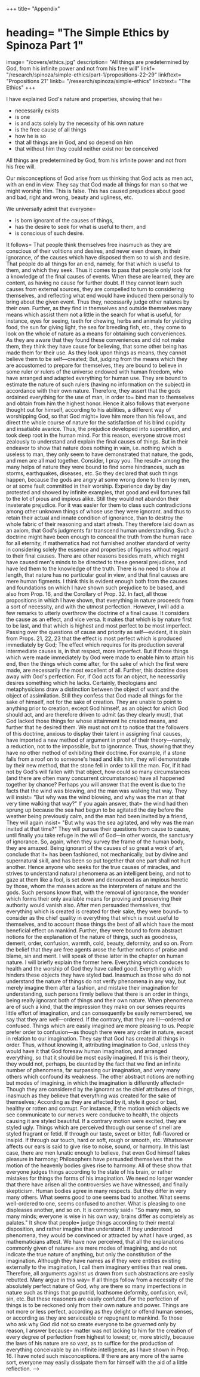 +++
title=  "Appendix"
# heading=  "The Simple Ethics by Spinoza Part 1"
image=  "/covers/ethics.jpg"
description=  "All things are predetermined by God, from his infinite power and not from his free will"
linkf=  "/research/spinoza/simple-ethics/part-1/propositions-22-29"
linkftext=  "Propositions 21"
linkb=  "/research/spinoza/simple-ethics"
linkbtext=  "The Ethics"
+++


I have explained God's nature and properties, showing that he= 
- necessarily exists
- is one
- is and acts solely by the necessity of his own nature
- is the free cause of all things
- how he is so
- that all things are in God, and so depend on him
- that without him they could neither exist nor be conceived

All things are predetermined by God, from his infinite power and not from his free will.

Our misconceptions of God arise from us thinking that God acts as men act, with an end in view. They say that God made all things for man so that we might worship Him. This is false. This has caused prejudices about good and bad, right and wrong, beauty and ugliness, etc.

We universally admit that everyone= 
- is born ignorant of the causes of things,
- has the desire to seek for what is useful to them, and
- is conscious of such desire.

It follows= 
That people think themselves free inasmuch as they are conscious of their volitions and desires, and never even dream, in their ignorance, of the causes which have disposed them so to wish and desire.
That people do all things for an end, namely, for that which is useful to them, and which they seek.
Thus it comes to pass that people only look for a knowledge of the final causes of events.
When these are learned, they are content, as having no cause for further doubt.
If they cannot learn such causes from external sources, they are compelled to turn to considering themselves, and reflecting what end would have induced them personally to bring about the given event.
Thus they, necessarily judge other natures by their own.
Further, as they find in themselves and outside themselves many means which assist them not a little in the search for what is useful, for instance, eyes for seeing, teeth for chewing, herbs and animals for yielding food, the sun for giving light, the sea for breeding fish, etc., they come to look on the whole of nature as a means for obtaining such conveniences.
As they are aware that they found these conveniences and did not make them, they think they have cause for believing, that some other being has made them for their use.
As they look upon things as means, they cannot believe them to be self—created;
But, judging from the means which they are accustomed to prepare for themselves, they are bound to believe in some ruler or rulers of the universe endowed with human freedom, who have arranged and adapted everything for human use.
They are bound to estimate the nature of such rulers (having no information on the subject) in accordance with their own nature.
Therefore, they assert that the gods ordained everything for the use of man, in order to= 
bind man to themselves and
obtain from him the highest honor.
Hence it also follows that everyone thought out for himself, according to his abilities, a different way of worshipping God, so that God might= 
love him more than his fellows, and
direct the whole course of nature for the satisfaction of his blind cupidity and insatiable avarice.
Thus, the prejudice developed into superstition, and took deep root in the human mind.
For this reason, everyone strove most zealously to understand and explain the final causes of things.
But in their endeavor to show that nature does nothing in vain, i.e. nothing which is useless to man, they only seem to have demonstrated that nature, the gods, and men are all mad together.
Consider, I pray you.
The result=  among the many helps of nature they were bound to find some hindrances, such as storms, earthquakes, diseases, etc.
So they declared that such things happen, because the gods are angry at some wrong done to them by men, or at some fault committed in their worship.
Experience day by day protested and showed by infinite examples, that good and evil fortunes fall to the lot of pious and impious alike.
Still they would not abandon their inveterate prejudice.
For it was easier for them to class such contradictions among other unknown things of whose use they were ignorant.
and thus to retain their actual and innate condition of ignorance, than to destroy the whole fabric of their reasoning and start afresh.
They therefore laid down as an axiom, that God's judgments far transcend human understanding.
Such a doctrine might have been enough to conceal the truth from the human race for all eternity, if mathematics had not furnished another standard of verity in considering solely the essence and properties of figures without regard to their final causes.
There are other reasons besides math, which might have caused men's minds to be directed to these general prejudices, and have led them to the knowledge of the truth.
There is no need to show at length, that nature has no particular goal in view, and that final causes are mere human figments.
I think this is evident enough both from the causes and foundations on which I have shown such prejudice to be based, and also from Prop. 16, and the Corollary of Prop. 32.
In fact, all those propositions in which I have shown, that everything in nature proceeds from a sort of necessity, and with the utmost perfection.
However, I will add a few remarks to utterly overthrow the doctrine of a final cause.
It considers the cause as an effect, and vice versa.
It makes that which is by nature first to be last, and that which is highest and most perfect to be most imperfect.
Passing over the questions of cause and priority as self—evident, it is plain from Props. 21, 22, 23 that the effect is most perfect which is produced immediately by God;
The effect which requires for its production several intermediate causes is, in that respect, more imperfect.
But if those things which were made immediately by God were made to enable him to attain his end, then the things which come after, for the sake of which the first were made, are necessarily the most excellent of all.
Further, this doctrine does away with God's perfection.
For, if God acts for an object, he necessarily desires something which he lacks.
Certainly, theologians and metaphysicians draw a distinction between the object of want and the object of assimilation.
Still they confess that God made all things for the sake of himself, not for the sake of creation.
They are unable to point to anything prior to creation, except God himself, as an object for which God should act, and are therefore driven to admit (as they clearly must), that God lacked those things for whose attainment he created means, and further that he desired them.
We must not omit to notice that the followers of this doctrine, anxious to display their talent in assigning final causes, have imported a new method of argument in proof of their theory—namely, a reduction, not to the impossible, but to ignorance.
Thus, showing that they have no other method of exhibiting their doctrine.
For example, if a stone falls from a roof on to someone's head and kills him, they will demonstrate by their new method, that the stone fell in order to kill the man.
For, if it had not by God's will fallen with that object, how could so many circumstances (and there are often many concurrent circumstances) have all happened together by chance?
Perhaps you will answer that the event is due to the facts that the wind was blowing, and the man was walking that way.
They will insist=  "But why was the wind blowing, and why was the man at that very time walking that way?"
If you again answer, that= 
the wind had then sprung up because the sea had begun to be agitated the day before the weather being previously calm, and
the man had been invited by a friend,
They will again insist= 
"But why was the sea agitated, and why was the man invited at that time?"
They will pursue their questions from cause to cause, until finally you take refuge in the will of God—in other words, the sanctuary of ignorance.
So, again, when they survey the frame of the human body, they are amazed.
Being ignorant of the causes of so great a work of art, conclude that it= 
has been fashioned, not mechanically, but by divine and supernatural skill, and
has been so put together that one part shall not hurt another.
Hence anyone who seeks for the true causes of miracles, and strives to understand natural phenomena as an intelligent being, and not to gaze at them like a fool, is set down and denounced as an impious heretic by those, whom the masses adore as the interpreters of nature and the gods.
Such persons know that, with the removal of ignorance, the wonder which forms their only available means for proving and preserving their authority would vanish also.
After men persuaded themselves, that everything which is created is created for their sake, they were bound= 
to consider as the chief quality in everything that which is most useful to themselves, and
to account those things the best of all which have the most beneficial effect on mankind.
Further, they were bound to form abstract notions for the explanation of the nature of things, such as goodness, demerit, order, confusion, warmth, cold, beauty, deformity, and so on.
From the belief that they are free agents arose the further notions of praise and blame, sin and merit.
I will speak of these latter in the chapter on human nature.
I will briefly explain the former here.
Everything which conduces to health and the worship of God they have called good.
Everything which hinders these objects they have styled bad.
Inasmuch as those who do not understand the nature of things do not verify phenomena in any way, but merely imagine them after a fashion, and mistake their imagination for understanding, such persons firmly believe that there is an order in things, being really ignorant both of things and their own nature.
When phenomena are of such a kind, that the impression they make on our senses requires little effort of imagination, and can consequently be easily remembered, we say that they are well—ordered.
If the contrary, that they are ill—ordered or confused.
Things which are easily imagined are more pleasing to us.
People prefer order to confusion—as though there were any order in nature, except in relation to our imagination.
They say that God has created all things in order.
Thus, without knowing it, attributing imagination to God, unless they would have it that God foresaw human imagination, and arranged everything, so that it should be most easily imagined.
If this is their theory, they would not, perhaps, be daunted by the fact that we find an infinite number of phenomena, far surpassing our imagination, and very many others which confound its weakness.
The other abstract notions are nothing but modes of imagining, in which the imagination is differently affected= 
Though they are considered by the ignorant as the chief attributes of things, inasmuch as they believe that everything was created for the sake of themselves;
According as they are affected by it, style it good or bad, healthy or rotten and corrupt.
For instance, if the motion which objects we see communicate to our nerves were conducive to health, the objects causing it are styled beautiful.
If a contrary motion were excited, they are styled ugly.
Things which are perceived through our sense of smell are styled fragrant or fetid.
If through our taste, sweet or bitter, full-flavored or insipid.
If through our touch, hard or soft, rough or smooth, etc.
Whatsoever affects our ears is said to give rise to noise, sound, or harmony.
In this last case, there are men lunatic enough to believe, that even God himself takes pleasure in harmony;
Philosophers have persuaded themselves that the motion of the heavenly bodies gives rise to harmony.
All of these show that everyone judges things according to the state of his brain, or rather mistakes for things the forms of his imagination.
We need no longer wonder that there have arisen all the controversies we have witnessed, and finally skepticism.
Human bodies agree in many respects.
But they differ in very many others.
What seems good to one seems bad to another.
What seems well-ordered to one, seems confused to another.
What is pleasing to one displeases another, and so on.
It is commonly said=  "So many men, so many minds; everyone is wise in his own way; brains differ as completely as palates."
It show that people= 
judge things according to their mental disposition, and
rather imagine than understand.
If they understood phenomena, they would be convinced or attracted by what I have urged, as mathematicians attest.
We have now perceived, that all the explanations commonly given of nature= 
are mere modes of imagining, and
do not indicate the true nature of anything, but only the constitution of the imagination.
Although they have names as if they were entities existing externally to the imagination, I call them imaginary entities than real ones.
Therefore, all arguments against us drawn from such abstractions are easily rebutted.
Many argue in this way= 
If all things follow from a necessity of the absolutely perfect nature of God, why are there so many imperfections in nature such as
things that go putrid,
loathsome deformity,
confusion, evil, sin, etc.
But these reasoners are easily confuted.
For the perfection of things is to be reckoned only from their own nature and power.
Things are not more or less perfect, according as they delight or offend human senses, or according as they are serviceable or repugnant to mankind.
To those who ask why God did not so create everyone to be governed only by reason, I answer because= 
matter was not lacking to him for the creation of every degree of perfection from highest to lowest; or,
more strictly, because the laws of his nature are so vast, as to suffice for the production of everything conceivable by an infinite intelligence, as I have shown in Prop. 16.
I have noted such misconceptions.
If there are any more of the same sort, everyone may easily dissipate them for himself with the aid of a little reflection.
 -->


